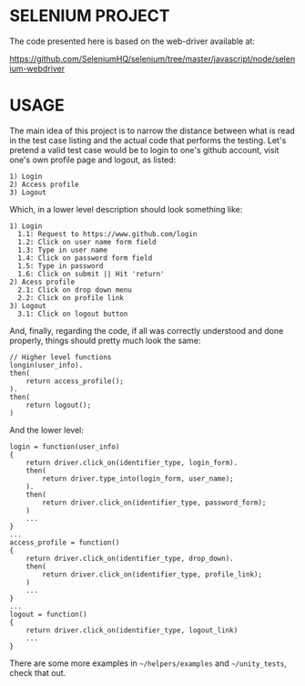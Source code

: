 SELENIUM PROJECT
=================
The code presented here is based on the web-driver available at:

https://github.com/SeleniumHQ/selenium/tree/master/javascript/node/selenium-webdriver


USAGE
=================
The main idea of this project is to narrow the distance between what
is read in the test case listing and the actual code that performs the
testing. Let's pretend a valid test case would be to login to one's
github account, visit one's own profile page and logout, as listed:
```
1) Login
2) Access profile
3) Logout
```
Which, in a lower level description should look something like:
```
1) Login
  1.1: Request to https://www.github.com/login
  1.2: Click on user name form field
  1.3: Type in user name
  1.4: Click on password form field
  1.5: Type in password
  1.6: Click on submit || Hit 'return'
2) Acess profile
  2.1: Click on drop down menu
  2.2: Click on profile link
3) Logout
  3.1: Click on logout button
```
And, finally, regarding the code, if all was correctly
understood and done properly, things should pretty much look the same:
```
// Higher level functions
longin(user_info).
then(
    return access_profile();
).
then(
    return logout();
)
```
And the lower level:
```
login = function(user_info)
{
    return driver.click_on(identifier_type, login_form).
    then(
        return driver.type_into(login_form, user_name);
    ).
    then(
        return driver.click_on(identifier_type, password_form);
    )
    ...
}
...
access_profile = function()
{
    return driver.click_on(identifier_type, drop_down).
    then(
        return driver.click_on(identifier_type, profile_link);
    )
    ...
}
...
logout = function()
{
    return driver.click_on(identifier_type, logout_link)
    ...
}
```
There are some more examples in `~/helpers/examples` and `~/unity_tests`, check that out.
